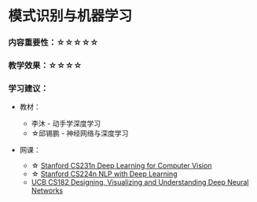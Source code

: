 # 模式识别与机器学习

### 内容重要性：☆☆☆☆☆

### 教学效果：☆☆☆☆

### 学习建议：

* 教材：
  * 李沐 - 动手学深度学习
  * ☆邱锡鹏 - 神经网络与深度学习
*   网课：

    * ☆ [Stanford CS231n Deep Learning for Computer Vision](https://csdiy.wiki/%E6%B7%B1%E5%BA%A6%E5%AD%A6%E4%B9%A0/CS231/)
    * ☆ [Stanford CS224n NLP with Deep Learning](https://csdiy.wiki/%E6%B7%B1%E5%BA%A6%E5%AD%A6%E4%B9%A0/CS224n/)
    * [UCB CS182 Designing, Visualizing and Understanding Deep Neural Networks](https://www.bilibili.com/video/BV1PK4y1U751)

